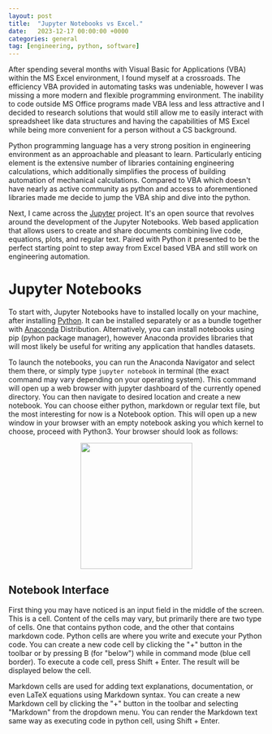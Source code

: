 ```yaml
---
layout: post
title:  "Jupyter Notebooks vs Excel."
date:   2023-12-17 00:00:00 +0000
categories: general
tag: [engineering, python, software]
---
```


After spending several months with Visual Basic for Applications (VBA) within the MS Excel environment, I found myself at a crossroads. 
The efficiency VBA provided in automating tasks was undeniable, however I was missing a more modern and flexible programming environment. 
The inability to code outside MS Office programs made VBA less and less attractive and I decided to research solutions that would still allow me to
easily interact with spreadsheet like data structures and having the capabilities of MS Excel while being more convenient for a person without a CS background.

Python programming language has a very strong position in engineering environment as an approachable and pleasant to learn. Particularly enticing element
is the extensive number of libraries containing engineering calculations, which additionally simplifies the process of building automation of mechanical calculations.
Compared to VBA which doesn't have nearly as active community as python and access to aforementioned libraries made me decide to jump the VBA ship and dive into the python.

Next, I came across the <a href="https://jupyter.org/" target="_blank" rel="noopener">Jupyter</a> project. It's an open source
that revolves around the development of the Jupyter Notebooks. Web based application that allows users to create and share documents combining live code, 
equations, plots, and regular text. Paired with Python it presented to be the perfect starting point to step away from Excel based VBA and still
work on engineering automation. 

# Jupyter Notebooks
To start with, Jupyter Notebooks have to installed locally on your machine, after installing <a href="https://www.python.org/" target="_blank" rel="noopener">Python</a>. It can be installed
separately or as a bundle together with <a href="https://www.anaconda.com/download" target="_blank" rel="noopener">Anaconda</a> Distribution.
Alternatively, you can install notebooks using pip (pyhon package manager), however Anaconda provides libraries that will most likely be useful 
for writing any application that handles datasets. 

To launch the notebooks, you can run the Anaconda Navigator and select them there, or simply type `jupyter notebook` in terminal (the exact command may vary depending on your operating system).
This command will open up a web browser with jupyter dashboard of the currently opened directory. You can then navigate to desired location and create a new notebook.
You can choose either python, markdown or regular text file, but the most interesting for now is a Notebook option.
This will open up a new window in your browser with an empty notebook asking you which kernel to choose, proceed with Python3.
Your browser should look as follows:

<center>
<img src="https://github.com/furmanp/my-personal-website/blob/master/_posts/2024-12-17-jupyter-notebooks/assets/empty-notebook.png?raw=true" width="220" height="248">
</center>

## Notebook Interface
First thing you may have noticed is an input field in the middle of the screen. This is a cell. Content of the cells may vary, but 
primarily there are two type of cells. One that contains python code, and the other that contains markdown code. 
Python cells are where you write and execute your Python code. You can create a new code cell by clicking the "+" button in the toolbar or by pressing B (for "below") while in command mode (blue cell border).
To execute a code cell, press Shift + Enter. The result will be displayed below the cell.

Markdown cells are used for adding text explanations, documentation, or even LaTeX equations using Markdown syntax. 
You can create a new Markdown cell by clicking the "+" button in the toolbar and selecting "Markdown" from the dropdown menu.
You can render the Markdown text same way as executing code in python cell, using Shift + Enter.

